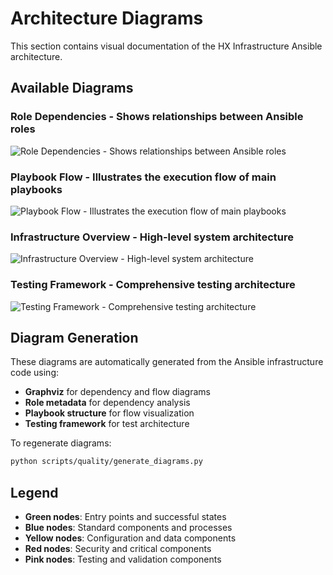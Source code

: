 # Architecture Diagrams

This section contains visual documentation of the HX Infrastructure Ansible architecture.

## Available Diagrams


### Role Dependencies - Shows relationships between Ansible roles

![Role Dependencies - Shows relationships between Ansible roles](diagrams/role_dependencies.png)


### Playbook Flow - Illustrates the execution flow of main playbooks

![Playbook Flow - Illustrates the execution flow of main playbooks](diagrams/playbook_flow.png)


### Infrastructure Overview - High-level system architecture

![Infrastructure Overview - High-level system architecture](diagrams/infrastructure_overview.png)


### Testing Framework - Comprehensive testing architecture

![Testing Framework - Comprehensive testing architecture](diagrams/testing_framework.png)


## Diagram Generation

These diagrams are automatically generated from the Ansible infrastructure code using:

- **Graphviz** for dependency and flow diagrams
- **Role metadata** for dependency analysis
- **Playbook structure** for flow visualization
- **Testing framework** for test architecture

To regenerate diagrams:

```bash
python scripts/quality/generate_diagrams.py
```

## Legend

- **Green nodes**: Entry points and successful states
- **Blue nodes**: Standard components and processes
- **Yellow nodes**: Configuration and data components
- **Red nodes**: Security and critical components
- **Pink nodes**: Testing and validation components

